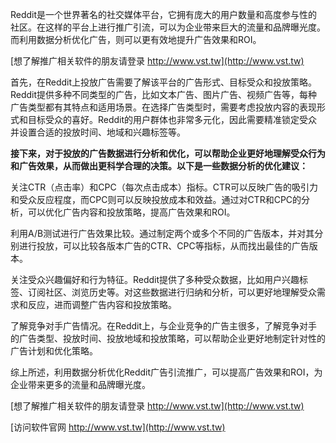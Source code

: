 Reddit是一个世界著名的社交媒体平台，它拥有庞大的用户数量和高度参与性的社区。在这样的平台上进行推广引流，可以为企业带来巨大的流量和品牌曝光度。而利用数据分析优化广告，则可以更有效地提升广告效果和ROI。

[想了解推广相关软件的朋友请登录 http://www.vst.tw](http://www.vst.tw)

首先，在Reddit上投放广告需要了解该平台的广告形式、目标受众和投放策略。Reddit提供多种不同类型的广告，比如文本广告、图片广告、视频广告等，每种广告类型都有其特点和适用场景。在选择广告类型时，需要考虑投放内容的表现形式和目标受众的喜好。Reddit的用户群体也非常多元化，因此需要精准锁定受众并设置合适的投放时间、地域和兴趣标签等。

**接下来，对于投放的广告数据进行分析和优化，可以帮助企业更好地理解受众行为和广告效果，从而做出更科学合理的决策。以下是一些数据分析的优化建议：**

关注CTR（点击率）和CPC（每次点击成本）指标。CTR可以反映广告的吸引力和受众反应程度，而CPC则可以反映投放成本和效益。通过对CTR和CPC的分析，可以优化广告内容和投放策略，提高广告效果和ROI。

利用A/B测试进行广告效果比较。通过制定两个或多个不同的广告版本，并对其分别进行投放，可以比较各版本广告的CTR、CPC等指标，从而找出最佳的广告版本。

关注受众兴趣偏好和行为特征。Reddit提供了多种受众数据，比如用户兴趣标签、订阅社区、浏览历史等。对这些数据进行归纳和分析，可以更好地理解受众需求和反应，进而调整广告内容和投放策略。

了解竞争对手广告情况。在Reddit上，与企业竞争的广告主很多，了解竞争对手的广告类型、投放时间、投放地域和投放策略，可以帮助企业更好地制定针对性的广告计划和优化策略。

综上所述，利用数据分析优化Reddit广告引流推广，可以提高广告效果和ROI，为企业带来更多的流量和品牌曝光度。

[想了解推广相关软件的朋友请登录 http://www.vst.tw](http://www.vst.tw)


[访问软件官网 http://www.vst.tw](http://www.vst.tw)
